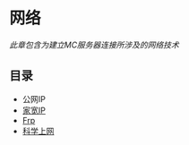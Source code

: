 # 网络
_此章包含为建立MC服务器连接所涉及的网络技术_

## 目录
- 公网IP
- [家宽IP](./网络/家宽IP.md)
- [Frp](./网络/Frp.md)
- [科学上网](./网络/科学上网.md)
